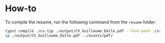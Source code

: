 # How-to

To compile the resume, run the following command from the `resume` folder:

```bash
typst compile ./cv.typ ./output/CV_Guillaume_Dalle.pdf --font-path ./src/fonts/
cp ./output/CV_Guillaume_Dalle.pdf ../assets/pdf/
```
